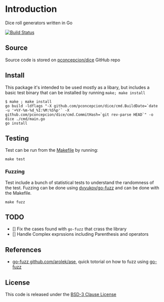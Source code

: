 # Introduction

Dice roll generators written in Go

[![Build Status](https://travis-ci.org/pconcepcion/dice.svg?branch=develop)](https://travis-ci.org/pconcepcion/dice)

## Source

Source code is stored on [pconcepcion/dice](https://github.com/pconcepcion/dice.git) GitHub repo

## Install

This package it's intended to be used mostly as a libary, but includes a basic test binary that can be installed by running `make; make install` 

```shell
$ make ; make install
go build -ldflags "-X github.com/pconcepcion/dice/cmd.BuildDate=`date -u '+%Y-%m-%d_%I:%M:%S%p'` -X github.com/pconcepcion/dice/cmd.CommitHash=`git rev-parse HEAD`" -o dice ./cmd/main.go
go install
```

## Testing

Test can be run from the [Makefile](Makefile) by running: 

```shell
make test
```
 
### Fuzzing 

Test include a bunch of statistical tests to understand the randomness of the test.
Fuzzing can be done using [dvyukov/go-fuzz](https://github.com/dvyukov/go-fuzz) and can be done with the Makefile.

```shell
make fuzz
```

## TODO 

* [] Fix the cases found with `go-fuzz` that crass the library
* [] Handle Complex exprssions including Parenthesis and operators

## References

* [go-fuzz github.com/arolek/ase](https://medium.com/@dgryski/go-fuzz-github-com-arolek-ase-3c74d5a3150c), quick totorial on how to fuzz using [go-fuzz](https://github.com/dvyukov/go-fuzz) 

## License

This code is released under the [BSD-3 Clause License](http://opensource.org/licenses/BSD-3-Clause)

